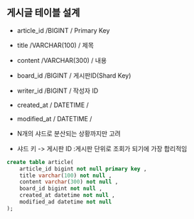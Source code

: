 ## 게시글 테이블 설계


- article_id /BIGINT / Primary Key
- title      /VARCHAR(100) / 제목
- content    /VARCHAR(300) / 내용
- board_id   /BIGINT       / 게시판ID(Shard Key)
- writer_id  /BIGINT       / 작성자 ID
- created_at / DATETIME / 
- modified_at / DATETIME / 




- N개의 샤드로 분산되는 상황까지만 고려
- 샤드 키 -> 게시판 ID :게시판 단위로 조회가 되기에 가장 합리적임



```SQL
create table article(
    article_id bigint not null primary key ,
	title varchar(100) not null ,
	content varchar(300) not null ,
	board_id bigint not null ,
	created_at datetime not null ,
	modified_ad datetime not null 
);


```